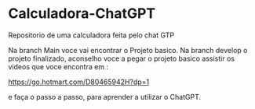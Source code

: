# Calculadora-ChatGPT
Repositorio de uma calculadora feita pelo chat GTP

Na branch Main voce vai encontrar o Projeto basico.
Na branch develop o projeto finalizado, aconselho voce a pegar o projeto basico assistir os videos que voce encontra em :

https://go.hotmart.com/D80465942H?dp=1

e faça o passo a passo, para aprender a utilizar o ChatGPT.
